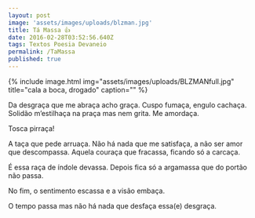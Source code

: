 ```yaml
---
layout: post
image: 'assets/images/uploads/blzman.jpg'
title: Tá Massa 👍
date: 2016-02-28T03:52:56.640Z
tags: Textos Poesia Devaneio
permalink: /TaMassa
published: true
---
```


{% include image.html
            img="assets/images/uploads/BLZMANfull.jpg"
            title="cala a boca, drogado"
            caption=""
%}

Da desgraça que me abraça acho graça. Cuspo fumaça, engulo cachaça. Solidão m’estilhaça na praça mas nem grita. Me amordaça.


Tosca pirraça!


A taça que pede arruaça. Não há nada que me satisfaça, a não ser amor que descompassa. Aquela couraça que fracassa, ficando só a carcaça.


É essa raça de índole devassa. Depois fica só a argamassa que do portão não passa. 

No fim, o sentimento escassa e a visão embaça.

O tempo passa mas não há nada que desfaça essa(e) desgraça.